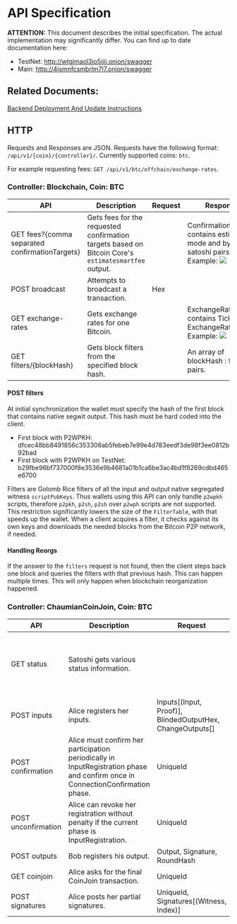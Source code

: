 # API Specification

**ATTENTION:** This document describes the initial specification. The actual implementation may significantly differ. You can find up to date documentation here:  
- TestNet: http://wtgjmaol3io5ijii.onion/swagger
- Main: http://4jsmnfcsmbrlm7l7.onion/swagger

## Related Documents:

[Backend Deployment And Update Instructions](https://github.com/zkSNACKs/WalletWasabi/blob/master/WalletWasabi.Documentation/BackendDeployment.md)

## HTTP

  Requests and Responses are JSON.
  Requests have the following format: `/api/v1/{coin}/{controller}/`.
  Currently supported coins: `btc`.
  
  For example requesting fees: `GET /api/v1/btc/offchain/exchange-rates`.

### Controller: Blockchain, Coin: BTC

| API | Description | Request | Response |
| --- | ---- | ---- | ---- |
| GET fees?{comma separated confirmationTargets} | Gets fees for the requested confirmation targets based on Bitcoin Core's `estimatesmartfee` output. |  | ConfirmationTarget[] contains estimation mode and byte per satoshi pairs. Example: ![](https://i.imgur.com/Ggmif3R.png) |
| POST broadcast | Attempts to broadcast a transaction. | Hex |  |
| GET exchange-rates | Gets exchange rates for one Bitcoin. |  | ExchangeRates[] contains Ticker and ExchangeRate pairs. Example: ![](https://i.imgur.com/Id9cqxq.png) |
| GET filters/{blockHash} | Gets block filters from the specified block hash. |  | An array of blockHash : filter pairs. |

#### POST filters

  At initial synchronization the wallet must specify the hash of the first block that contains native segwit output. This hash must be hard coded into the client.  
  - First block with P2WPKH: dfcec48bb8491856c353306ab5febeb7e99e4d783eedf3de98f3ee0812b92bad
  - First block with P2WPKH on TestNet: b29fbe96bf737000f8e3536e9b4681a01b1ca6be3ac4bd1f8269cdbd465e6700
  
  Filters are Golomb Rice filters of all the input and output native segregated witness `scriptPubKeys`. Thus wallets using this API can only handle `p2wpkh` scripts, therefore `p2pkh`, `p2sh`, `p2sh` over `p2wph` scripts are not supported. This restriction significantly lowers the size of the `FilterTable`, with that speeds up the wallet.
  When a client acquires a filter, it checks against its own keys and downloads the needed blocks from the Bitcoin P2P network, if needed. 
  
#### Handling Reorgs

  If the answer to the `filters` request is not found, then the client steps back one block and queries the filters with that previous hash. This can happen multiple times. This will only happen when blockchain reorganization happened. 

### Controller: ChaumianCoinJoin, Coin: BTC

| API | Description | Request | Response |
| --- | ---- | ---- | ---- |
| GET status | Satoshi gets various status information. | | CurrentPhase, Denomination, RegisteredPeerCount, RequiredPeerCount, ForcedRoundStartMinutesLeft, MaximumInputCountPerPeer, FeePerInputs, FeePerOutputs, CoordinatorFee, Version |
| POST inputs | Alice registers her inputs. | Inputs[(Input, Proof)], BlindedOutputHex, ChangeOutputs[] | SignedBlindedOutput, UniqueId |
| POST confirmation | Alice must confirm her participation periodically in InputRegistration phase and confirm once in ConnectionConfirmation phase. | UniqueId | RoundHash if the phase is already ConnectionConfirmation. |
| POST unconfirmation | Alice can revoke her registration without penalty if the current phase is InputRegistration. | UniqueId | |
| POST outputs | Bob registers his output. | Output, Signature, RoundHash | |
| GET coinjoin | Alice asks for the final CoinJoin transaction. | UniqueId | Transaction |
| POST signatures | Alice posts her partial signatures. | UniqueId, Signatures[(Witness, Index)] | |
